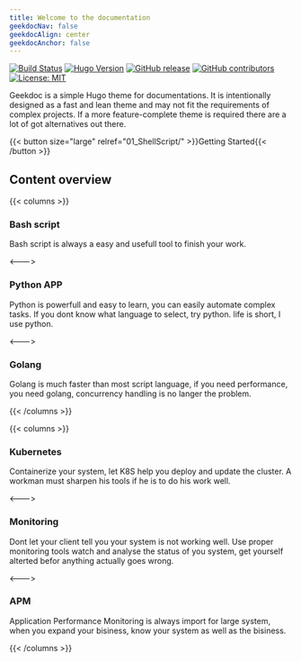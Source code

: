 ```yaml
---
title: Welcome to the documentation
geekdocNav: false
geekdocAlign: center
geekdocAnchor: false
---
```


<!-- markdownlint-capture -->
<!-- markdownlint-disable MD033 -->

<span class="badge-placeholder">[![Build Status](https://img.shields.io/drone/build/thegeeklab/hugo-geekdoc?logo=drone&server=https%3A%2F%2Fdrone.thegeeklab.de)](https://drone.thegeeklab.de/thegeeklab/hugo-geekdoc)</span>
<span class="badge-placeholder">[![Hugo Version](https://img.shields.io/badge/hugo-0.83-blue.svg)](https://gohugo.io)</span>
<span class="badge-placeholder">[![GitHub release](https://img.shields.io/github/v/release/thegeeklab/hugo-geekdoc)](https://github.com/thegeeklab/hugo-geekdoc/releases/latest)</span>
<span class="badge-placeholder">[![GitHub contributors](https://img.shields.io/github/contributors/thegeeklab/hugo-geekdoc)](https://github.com/thegeeklab/hugo-geekdoc/graphs/contributors)</span>
<span class="badge-placeholder">[![License: MIT](https://img.shields.io/github/license/thegeeklab/hugo-geekdoc)](https://github.com/thegeeklab/hugo-geekdoc/blob/main/LICENSE)</span>

<!-- markdownlint-restore -->

Geekdoc is a simple Hugo theme for documentations. It is intentionally designed as a fast and lean theme and may not fit the requirements of complex projects. 
If a more feature-complete theme is required there are a lot of got alternatives out there.

{{< button size="large" relref="01_ShellScript/" >}}Getting Started{{< /button >}}

## Content overview

{{< columns >}}

### Bash script

Bash script is always a easy and usefull tool to finish your work.

<--->

### Python APP

Python is powerfull and easy to learn, you can easily automate complex tasks.
If you dont know what language to select, try python. life is short, I use python.

<--->

### Golang

Golang is much faster than most script language, if you need performance, you need golang, concurrency handling is no langer the problem.

{{< /columns >}}

{{< columns >}}

### Kubernetes

Containerize your system, let K8S help you deploy and update the cluster. A workman must sharpen his tools if he is to do his work well.

<--->

### Monitoring

Dont let your client tell you your system is not working well.
Use proper monitoring tools watch and analyse the status of you system, get yourself alterted befor anything actually goes wrong.

<--->

### APM

Application Performance Monitoring is always import for large system, when you expand your bisiness, know your system as well as the bisiness.

{{< /columns >}}
